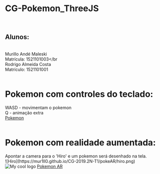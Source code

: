 # CG-Pokemon_ThreeJS
<br><h2>Alunos:</h2></br>
Murillo Andé Maleski</br>
Matrícula: 1521101003</br</br>
Rodrigo Almeida Costa</br>
Matrículo: 1521101001</br></br>

<h1> Pokemon com controles do teclado:</h1>
WASD - movimentam o pokemon</br>
Q - animação extra</br>
<a href='./poke/index.html'>Pokemon</a></br></br>


<h1> Pokemon com realidade aumentada:</h1>
Apontar a camera para o 'Hiro' e um pokemon será desenhado na tela.</br>
![Hiro](https://mur1ll0.github.io/CG-2019.2N-T1/pokeAR/hiro.png)</br>
<img src="https://mur1ll0.github.io/CG-2019.2N-T1/pokeAR/hiro.png" alt="My cool logo"/>
<a href='./pokeAR/index.html'>Pokemon AR</a></br>

